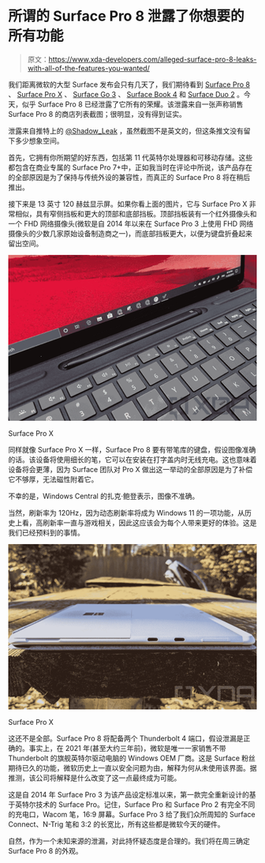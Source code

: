 # 所谓的 Surface Pro 8 泄露了你想要的所有功能

> 原文：<https://www.xda-developers.com/alleged-surface-pro-8-leaks-with-all-of-the-features-you-wanted/>

我们距离微软的大型 Surface 发布会只有几天了，我们期待看到 [Surface Pro 8](https://www.xda-developers.com/surface-pro-8/) 、 [Surface Pro X](https://www.xda-developers.com/surface-pro-x-2/) 、 [Surface Go 3](https://www.xda-developers.com/surface-go-3/) 、 [Surface Book 4](https://www.xda-developers.com/surface-book-4/) 和 [Surface Duo 2](https://www.xda-developers.com/microsoft-surface-duo-2/) 。今天，似乎 Surface Pro 8 已经泄露了它所有的荣耀。该泄露来自一张声称销售 Surface Pro 8 的商店列表截图；很明显，没有得到证实。

泄露来自推特上的 [@Shadow_Leak](https://twitter.com/Shadow_Leak/status/1439546343190638597) ，虽然截图不是英文的，但这条推文没有留下多少想象空间。

首先，它拥有你所期望的好东西，包括第 11 代英特尔处理器和可移动存储。这些都包含在商业专属的 Surface Pro 7+中，正如我当时在评论中所说，该产品存在的全部原因是为了保持与传统外设的兼容性，而真正的 Surface Pro 8 将在稍后推出。

接下来是 13 英寸 120 赫兹显示屏。如果你看上面的图片，它与 Surface Pro X 非常相似，具有窄侧挡板和更大的顶部和底部挡板。顶部挡板装有一个红外摄像头和一个 FHD 网络摄像头(微软是自 2014 年以来在 Surface Pro 3 上使用 FHD 网络摄像头的少数几家原始设备制造商之一)，而底部挡板更大，以便为键盘折叠起来留出空间。

 <picture>![Close up of Slim Pen](img/0bf84cc2ff59c853f703de1d008853db.png)</picture> 

Surface Pro X

同样就像 Surface Pro X 一样，Surface Pro 8 要有带笔库的键盘，假设图像准确的话。该设备将使用细长的笔，它可以在安装在打字盖内时无线充电。这也意味着设备将会更薄，因为 Surface 团队对 Pro X 做出这一举动的全部原因是为了补偿它不够厚，无法磁性附着它。

不幸的是，Windows Central 的扎克·鲍登表示，图像不准确。

当然，刷新率为 120Hz，因为动态刷新率将成为 Windows 11 的一项功能，从历史上看，高刷新率一直与游戏相关，因此这应该会为每个人带来更好的体验。这是我们已经预料到的事情。

 <picture>![Side view of Surface Pro X in Platinum](img/839ff049d132372480488d15a6f7a2b7.png)</picture> 

Surface Pro X

这还不是全部。Surface Pro 8 将配备两个 Thunderbolt 4 端口，假设泄漏是正确的。事实上，在 2021 年(甚至大约三年前)，微软是唯一一家销售不带 Thunderbolt 的旗舰英特尔驱动电脑的 Windows OEM 厂商。这是 Surface 粉丝期待已久的功能，微软历史上一直以安全问题为由，解释为何从未使用该界面。据推测，该公司将解释是什么改变了这一点最终成为可能。

这是自 2014 年 Surface Pro 3 为该产品设定标准以来，第一款完全重新设计的基于英特尔技术的 Surface Pro。记住，Surface Pro 和 Surface Pro 2 有完全不同的充电口，Wacom 笔，16:9 屏幕。Surface Pro 3 给了我们众所周知的 Surface Connect、N-Trig 笔和 3:2 的长宽比，所有这些都是微软今天的硬件。

自然，作为一个未知来源的泄漏，对此持怀疑态度是合理的。我们将在周三确定 Surface Pro 8 的外观。